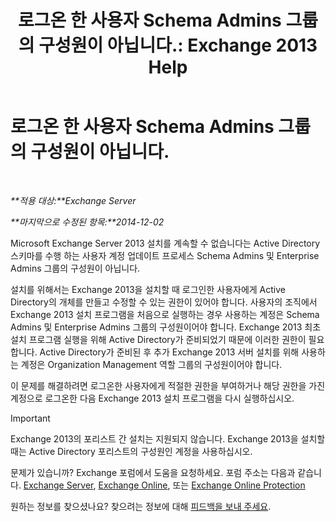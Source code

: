 ﻿---
title: '로그온 한 사용자 Schema Admins 그룹의 구성원이 아닙니다.: Exchange 2013 Help'
TOCTitle: 로그온 한 사용자 Schema Admins 그룹의 구성원이 아닙니다.
ms:assetid: a4a3f293-afb9-4c00-aa07-c438238b6a98
ms:mtpsurl: https://technet.microsoft.com/ko-kr/library/ms.exch.setupreadiness.schemaupdaterequired(v=EXCHG.150)
ms:contentKeyID: 50483859
ms.date: 05/22/2018
mtps_version: v=EXCHG.150
ms.translationtype: MT
---

# 로그온 한 사용자 Schema Admins 그룹의 구성원이 아닙니다.

 

_**적용 대상:**Exchange Server_

_**마지막으로 수정된 항목:**2014-12-02_

Microsoft Exchange Server 2013 설치를 계속할 수 없습니다는 Active Directory 스키마를 수행 하는 사용자 계정 업데이트 프로세스 Schema Admins 및 Enterprise Admins 그룹의 구성원이 아닙니다.

설치를 위해서는 Exchange 2013을 설치할 때 로그인한 사용자에게 Active Directory의 개체를 만들고 수정할 수 있는 권한이 있어야 합니다. 사용자의 조직에서 Exchange 2013 설치 프로그램을 처음으로 실행하는 경우 사용하는 계정은 Schema Admins 및 Enterprise Admins 그룹의 구성원이어야 합니다. Exchange 2013 최초 설치 프로그램 실행을 위해 Active Directory가 준비되었기 때문에 이러한 권한이 필요합니다. Active Directory가 준비된 후 추가 Exchange 2013 서버 설치를 위해 사용하는 계정은 Organization Management 역할 그룹의 구성원이어야 합니다.

이 문제를 해결하려면 로그온한 사용자에게 적절한 권한을 부여하거나 해당 권한을 가진 계정으로 로그온한 다음 Exchange 2013 설치 프로그램을 다시 실행하십시오.


> [!IMPORTANT]
> Exchange 2013의 포리스트 간 설치는 지원되지 않습니다. Exchange 2013을 설치할 때는 Active Directory 포리스트의 구성원인 계정을 사용하십시오.



문제가 있습니까? Exchange 포럼에서 도움을 요청하세요. 포럼 주소는 다음과 같습니다. [Exchange Server](https://go.microsoft.com/fwlink/p/?linkid=60612), [Exchange Online](https://go.microsoft.com/fwlink/p/?linkid=267542), 또는 [Exchange Online Protection](https://go.microsoft.com/fwlink/p/?linkid=285351)

원하는 정보를 찾으셨나요? 찾으려는 정보에 대해 [피드백을 보내 주세요](mailto:exsetuphelpfeedback@microsoft.com?subject=exchange%202013%20setup%20help%20feedback).

